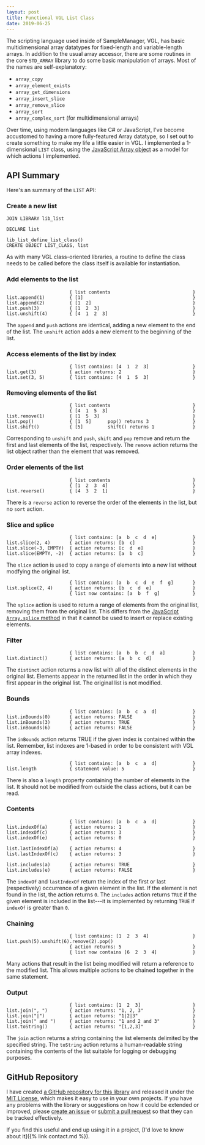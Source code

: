 ```yaml
---
layout: post
title: Functional VGL List Class
date: 2019-06-25
---
```


The scripting language used inside of SampleManager, VGL, has basic multidimensional array datatypes for fixed-length and variable-length arrays. In addition to the usual array accessor, there are some routines in the core `STD_ARRAY` library to do some basic manipulation of arrays. Most of the names are self-explanatory:

* `array_copy`
* `array_element_exists`
* `array_get_dimensions`
* `array_insert_slice`
* `array_remove_slice`
* `array_sort`
* `array_complex_sort` (for multidimensional arrays)

Over time, using modern languages like C# or JavaScript, I've become accustomed to having a more fully-featured Array datatype, so I set out to create something to make my life a little easier in VGL. I implemented a 1-dimensional `LIST` class, using the [JavaScript Array object](https://developer.mozilla.org/en-US/docs/Web/JavaScript/Reference/Global_Objects/Array) as a model for which actions I implemented.

## API Summary

Here's an summary of the `LIST` API:

### Create a new list

```vgl
JOIN LIBRARY lib_list

DECLARE list

lib_list_define_list_class()
CREATE OBJECT LIST_CLASS, list
```

As with many VGL class-oriented libraries, a routine to define the class needs to be called before the class itself is available for instantiation.

### Add elements to the list

```vgl
                       { list contents                              }
list.append(1)         { [1]                                        }
list.append(2)         { [1  2]                                     }
list.push(3)           { [1  2  3]                                  }
list.unshift(4)        { [4  1  2  3]                               }
```

The `append` and `push` actions are identical, adding a new element to the end of the list. The `unshift` action adds a new element to the beginning of the list.

### Access elements of the list by index

```vgl
                       { list contains: [4  1  2  3]                }
list.get(3)            { action returns: 2                          }
list.set(3, 5)         { list contains: [4  1  5  3]                }
```

### Removing elements of the list

```vgl
                       { list contents                              }
                       { [4  1  5  3]                               }
list.remove(1)         { [1  5  3]                                  }
list.pop()             { [1  5]      pop() returns 3                }
list.shift()           { [5]         shift() returns 1              }
```

Corresponding to `unshift` and `push`, `shift` and `pop` remove and return the first and last elements of the list, respectively. The `remove` action returns the list object rather than the element that was removed.

### Order elements of the list

```vgl
                       { list contents                              }
                       { [1  2  3  4]                               }
list.reverse()         { [4  3  2  1]                               }
```

There is a `reverse` action to reverse the order of the elements in the list, but no `sort` action.

### Slice and splice

```vgl
                       { list contains: [a  b  c  d  e]             }
list.slice(2, 4)       { action returns: [b  c]                     }
list.slice(-3, EMPTY)  { action returns: [c  d  e]                  }
list.slice(EMPTY, -2)  { action returns: [a  b  c]                  }
```

The `slice` action is used to copy a range of elements into a new list without modfying the original list.

```vgl
                       { list contains: [a  b  c  d  e  f  g]       }
list.splice(2, 4)      { action returns: [b  c  d  e]               }
                       { list now contains: [a  b  f  g]            }
```

The `splice` action is used to return a range of elements from the original list, removing them from the original list. This differs from the [JavaScript `Array.splice` method](https://developer.mozilla.org/en-US/docs/Web/JavaScript/Reference/Global_Objects/Array/splice) in that it cannot be used to insert or replace existing elements.

### Filter

```vgl
                       { list contains: [a  b  b  c  d  a]          }
list.distinct()        { action returns: [a  b  c  d]               }
```

The `distinct` action returns a new list with all of the distinct elements in the original list. Elements appear in the returned list in the order in which they first appear in the original list. The original list is not modified.

### Bounds

```vgl
                       { list contains: [a  b  c  a  d]             }
list.inBounds(0)       { action returns: FALSE                      }
list.inBounds(3)       { action returns: TRUE                       }
list.inBounds(6)       { action returns: FALSE                      }
```

The `inBounds` action returns TRUE if the given index is contained within the list. Remember, list indexes are 1-based in order to be consistent with VGL array indexes.

```vgl
                       { list contains: [a  b  c  a  d]             }
list.length            { statement value: 5                         }
```

There is also a `length` property containing the number of elements in the list. It should not be modified from outside the class actions, but it can be read.

### Contents

```vgl
                       { list contains: [a  b  c  a  d]             }
list.indexOf(a)        { action returns: 1                          }
list.indexOf(c)        { action returns: 3                          }
list.indexOf(e)        { action returns: 0                          }

list.lastIndexOf(a)    { action returns: 4                          }
list.lastIndexOf(c)    { action returns: 3                          }

list.includes(a)       { action returns: TRUE                       }
list.includes(e)       { action returns: FALSE                      }
```

The `indexOf` and `lastIndexOf` return the index of the first or last (respectively) occurrence of a given element in the list. If the element is not found in the list, the action returns `0`. The `includes` action returns `TRUE` if the given element is included in the list---it is implemented by returning `TRUE` if `indexOf` is greater than `0`.

### Chaining

```vgl
                       { list contains: [1  2  3  4]                }
list.push(5).unshift(6).remove(2).pop()
                       { action returns: 5                          }
                       { list now contains [6  2  3  4]             }
```

Many actions that result in the list being modified will return a reference to the modified list. This allows multiple actions to be chained together in the same statement.

### Output

```vgl
                       { list contains: [1  2  3]                   }
list.join(", ")        { action returns: "1, 2, 3"                  }
list.join("|")         { action returns: "1|2|3"                    }
list.join(" and ")     { action returns: "1 and 2 and 3"            }
list.toString()        { action returns: "[1,2,3]"                  }
```

The `join` action returns a string containing the list elements delimited by the specified string. The `toString` action returns a human-readable string containing the contents of the list suitable for logging or debugging purposes.

## GitHub Repository

I have created [a GitHub repository for this library](https://github.com/icooper/vgl-lib_list) and released it under the [MIT License](https://choosealicense.com/licenses/mit/), which makes it easy to use in your own projects. If you have any problems with the library or suggestions on how it could be extended or improved, please [create an issue](https://github.com/icooper/vgl-lib_list/issues) or [submit a pull request](https://github.com/icooper/vgl-lib_list/pulls) so that they can be tracked effectively.

If you find this useful and end up using it in a project, [I'd love to know about it]({% link contact.md %}).
